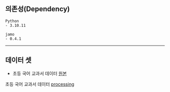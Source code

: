 ## 의존성(Dependency)
```
Python
- 3.10.11

jamo
- 0.4.1
```

___
## 데이터 셋
- 초등 국어 교과서 데이터 [원본]([https://www.dropbox.com/sh/nmzwadm4e37ica5/AAA-BDemn5dIub8n3BFJk1Txa?dl=0](https://www.dropbox.com/sh/nmzwadm4e37ica5/AAA-BDemn5dIub8n3BFJk1Txa?dl=0))



초등 국어 교과서 데이터 [processing](https://drive.google.com/file/d/1-G3V3yB6dRvjM8QTWOlkoCFgciAJoKoC/view?usp=drive_link)
